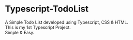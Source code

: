 # Typescript-TodoList

A Simple Todo List developed using Typescript, CSS & HTML.\
This is my 1st Typescript Project.\
Simple & Easy.
